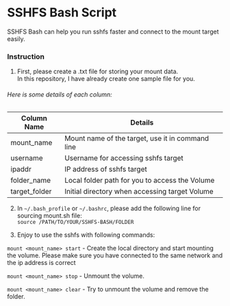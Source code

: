 # SSHFS Bash Script

SSHFS Bash can help you run sshfs faster and connect to the mount target easily.

### Instruction

1. First, please create a .txt file for storing your mount data.  
In this repository, I have already create one sample file for you.

###### Here is some details of each column:

Column Name   | Details
------------- | -------
mount_name    | Mount name of the target, use it in command line
username      | Username for accessing sshfs target
ipaddr        | IP address of sshfs target
folder_name   | Local folder path for you to access the Volume
target_folder | Initial directory when accessing target Volume

2. In ```~/.bash_profile``` or ```~/.bashrc```, please add the following line for sourcing mount.sh file:  
```source /PATH/TO/YOUR/SSHFS-BASH/FOLDER```

3. Enjoy to use the sshfs with following commands:

```mount <mount_name> start``` - Create the local directory and start mounting the volume. Please make sure you have connected to the same network and the ip address is correct  
  
```mount <mount_name> stop``` - Unmount the volume.  
  
```mount <mount_name> clear``` - Try to unmount the volume and remove the folder.